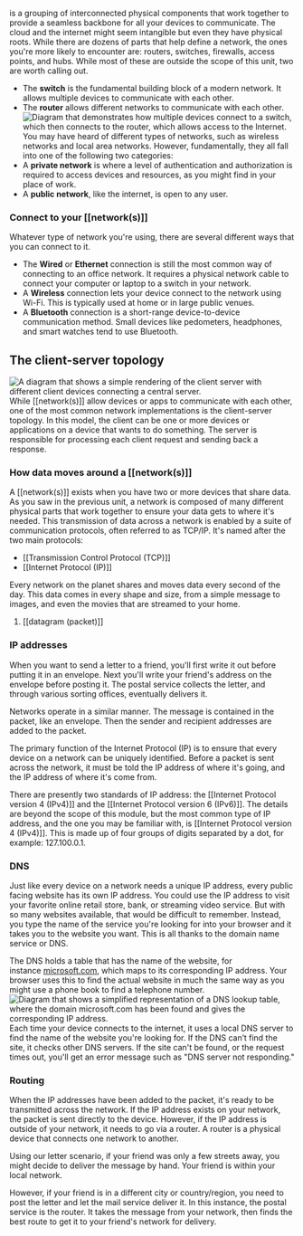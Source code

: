 is a grouping of interconnected physical components that work together to provide a seamless backbone for all your devices to communicate. The cloud and the internet might seem intangible but even they have physical roots. While there are dozens of parts that help define a network, the ones you're more likely to encounter are: routers, switches, firewalls, access points, and hubs. While most of these are outside the scope of this unit, two are worth calling out.
- The **switch** is the fundamental building block of a modern network. It allows multiple devices to communicate with each other.
- The **router** allows different networks to communicate with each other.
![Diagram that demonstrates how multiple devices connect to a switch, which then connects to the router, which allows access to the Internet.](https://learn.microsoft.com/en-us/training/wwl-sci/describe-network-based-threats-mitigations/media/switch-router.png)
You may have heard of different types of networks, such as wireless networks and local area networks. However, fundamentally, they all fall into one of the following two categories:
- A **private network** is where a level of authentication and authorization is required to access devices and resources, as you might find in your place of work.
- A **public network**, like the internet, is open to any user.
### Connect to your [[network(s)]]
Whatever type of network you're using, there are several different ways that you can connect to it.
- The **Wired** or **Ethernet** connection is still the most common way of connecting to an office network. It requires a physical network cable to connect your computer or laptop to a switch in your network.
- A **Wireless** connection lets your device connect to the network using Wi-Fi. This is typically used at home or in large public venues.
- A **Bluetooth** connection is a short-range device-to-device communication method. Small devices like pedometers, headphones, and smart watches tend to use Bluetooth.
## The client-server topology
![A diagram that shows a simple rendering of the client server with different client devices connecting a central server.](https://learn.microsoft.com/en-us/training/wwl-sci/describe-network-based-threats-mitigations/media/client-server.png)
While [[network(s)]] allow devices or apps to communicate with each other, one of the most common network implementations is the client-server topology. In this model, the client can be one or more devices or applications on a device that wants to do something. The server is responsible for processing each client request and sending back a response.

### How data moves around a [[network(s)]]
A [[network(s)]] exists when you have two or more devices that share data. As you saw in the previous unit, a network is composed of many different physical parts that work together to ensure your data gets to where it's needed. This transmission of data across a network is enabled by a suite of communication protocols, often referred to as TCP/IP. It's named after the two main protocols: 
- [[Transmission Control Protocol (TCP)]]
- [[Internet Protocol (IP)]]

Every network on the planet shares and moves data every second of the day. This data comes in every shape and size, from a simple message to images, and even the movies that are streamed to your home.
1. [[datagram (packet)]]

### IP addresses
When you want to send a letter to a friend, you'll first write it out before putting it in an envelope. Next you'll write your friend's address on the envelope before posting it. The postal service collects the letter, and through various sorting offices, eventually delivers it.

Networks operate in a similar manner. The message is contained in the packet, like an envelope. Then the sender and recipient addresses are added to the packet.

The primary function of the Internet Protocol (IP) is to ensure that every device on a network can be uniquely identified. Before a packet is sent across the network, it must be told the IP address of where it's going, and the IP address of where it's come from.

There are presently two standards of IP address: the [[Internet Protocol version 4 (IPv4)]] and the [[Internet Protocol version 6 (IPv6)]]. The details are beyond the scope of this module, but the most common type of IP address, and the one you may be familiar with, is [[Internet Protocol version 4 (IPv4)]]. This is made up of four groups of digits separated by a dot, for example: 127.100.0.1.
### DNS
Just like every device on a network needs a unique IP address, every public facing website has its own IP address. You could use the IP address to visit your favorite online retail store, bank, or streaming video service. But with so many websites available, that would be difficult to remember. Instead, you type the name of the service you're looking for into your browser and it takes you to the website you want. This is all thanks to the domain name service or DNS.

The DNS holds a table that has the name of the website, for instance [microsoft.com](https://microsoft.com/), which maps to its corresponding IP address. Your browser uses this to find the actual website in much the same way as you might use a phone book to find a telephone number.![Diagram that shows a simplified representation of a DNS lookup table, where the domain microsoft.com has been found and gives the corresponding IP address.](https://learn.microsoft.com/en-us/training/wwl-sci/describe-network-based-threats-mitigations/media/dns-lookup-table.png)
Each time your device connects to the internet, it uses a local DNS server to find the name of the website you're looking for. If the DNS can’t find the site, it checks other DNS servers. If the site can't be found, or the request times out, you'll get an error message such as "DNS server not responding."
### Routing
When the IP addresses have been added to the packet, it's ready to be transmitted across the network. If the IP address exists on your network, the packet is sent directly to the device. However, if the IP address is outside of your network, it needs to go via a router. A router is a physical device that connects one network to another.

Using our letter scenario, if your friend was only a few streets away, you might decide to deliver the message by hand. Your friend is within your local network.

However, if your friend is in a different city or country/region, you need to post the letter and let the mail service deliver it. In this instance, the postal service is the router. It takes the message from your network, then finds the best route to get it to your friend's network for delivery.